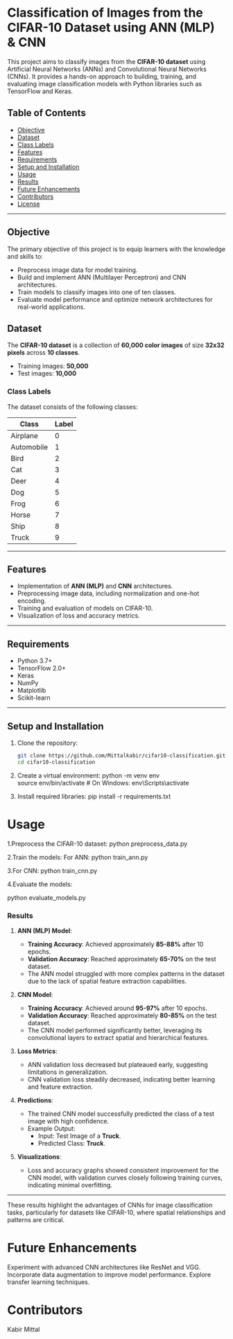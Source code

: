 # Classification of Images from the CIFAR-10 Dataset using ANN (MLP) & CNN  

This project aims to classify images from the **CIFAR-10 dataset** using Artificial Neural Networks (ANNs) and Convolutional Neural Networks (CNNs). It provides a hands-on approach to building, training, and evaluating image classification models with Python libraries such as TensorFlow and Keras.  

## Table of Contents  
- [Objective](#objective)  
- [Dataset](#dataset)  
- [Class Labels](#class-labels)  
- [Features](#features)  
- [Requirements](#requirements)  
- [Setup and Installation](#setup-and-installation)  
- [Usage](#usage)  
- [Results](#results)  
- [Future Enhancements](#future-enhancements)  
- [Contributors](#contributors)  
- [License](#license)  

---

## Objective  
The primary objective of this project is to equip learners with the knowledge and skills to:  
- Preprocess image data for model training.  
- Build and implement ANN (Multilayer Perceptron) and CNN architectures.  
- Train models to classify images into one of ten classes.  
- Evaluate model performance and optimize network architectures for real-world applications.  

## Dataset  
The **CIFAR-10 dataset** is a collection of **60,000 color images** of size **32x32 pixels** across **10 classes**.  
- Training images: **50,000**  
- Test images: **10,000**  

### Class Labels  
The dataset consists of the following classes:  

| Class       | Label |  
|-------------|-------|  
| Airplane    | 0     |  
| Automobile  | 1     |  
| Bird        | 2     |  
| Cat         | 3     |  
| Deer        | 4     |  
| Dog         | 5     |  
| Frog        | 6     |  
| Horse       | 7     |  
| Ship        | 8     |  
| Truck       | 9     |  

---

## Features  
- Implementation of **ANN (MLP)** and **CNN** architectures.  
- Preprocessing image data, including normalization and one-hot encoding.  
- Training and evaluation of models on CIFAR-10.  
- Visualization of loss and accuracy metrics.  

---

## Requirements  
- Python 3.7+  
- TensorFlow 2.0+  
- Keras  
- NumPy  
- Matplotlib  
- Scikit-learn  

---

## Setup and Installation  
1. Clone the repository:  
   ```bash  
   git clone https://github.com/Mittalkabir/cifar10-classification.git  
   cd cifar10-classification  
2. Create a virtual environment:
python -m venv env  
source env/bin/activate  # On Windows: env\Scripts\activate  

3. Install required libraries:
pip install -r requirements.txt  

# Usage
1.Preprocess the CIFAR-10 dataset:
 python preprocess_data.py  

2.Train the models:
 For ANN:
 python train_ann.py  


3.For CNN:
 python train_cnn.py  


4.Evaluate the models:

 python evaluate_models.py 

### Results  

1. **ANN (MLP) Model**:  
   - **Training Accuracy**: Achieved approximately **85-88%** after 10 epochs.  
   - **Validation Accuracy**: Reached approximately **65-70%** on the test dataset.  
   - The ANN model struggled with more complex patterns in the dataset due to the lack of spatial feature extraction capabilities.  

2. **CNN Model**:  
   - **Training Accuracy**: Achieved around **95-97%** after 10 epochs.  
   - **Validation Accuracy**: Reached approximately **80-85%** on the test dataset.  
   - The CNN model performed significantly better, leveraging its convolutional layers to extract spatial and hierarchical features.  

3. **Loss Metrics**:  
   - ANN validation loss decreased but plateaued early, suggesting limitations in generalization.  
   - CNN validation loss steadily decreased, indicating better learning and feature extraction.  

4. **Predictions**:  
   - The trained CNN model successfully predicted the class of a test image with high confidence.  
   - Example Output:  
     - Input: Test Image of a **Truck**.  
     - Predicted Class: **Truck**.  

5. **Visualizations**:  
   - Loss and accuracy graphs showed consistent improvement for the CNN model, with validation curves closely following training curves, indicating minimal overfitting.  

---

These results highlight the advantages of CNNs for image classification tasks, particularly for datasets like CIFAR-10, where spatial relationships and patterns are critical.


# Future Enhancements
Experiment with advanced CNN architectures like ResNet and VGG.
Incorporate data augmentation to improve model performance.
Explore transfer learning techniques.

# Contributors
Kabir Mittal





